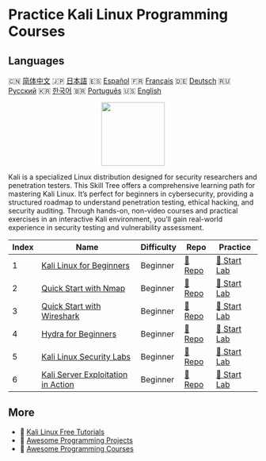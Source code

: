 # Practice Kali Linux Programming Courses

## Languages

🇨🇳 [简体中文](README_zh.md) 🇯🇵 [日本語](README_ja.md) 🇪🇸 [Español](README_es.md) 🇫🇷 [Français](README_fr.md) 🇩🇪 [Deutsch](README_de.md) 🇷🇺 [Русский](README_ru.md) 🇰🇷 [한국어](README_ko.md) 🇧🇷 [Português](README_pt.md) 🇺🇸 [English](README.md) 

<div align="center">
<img width="128px" src="https://file.labex.io/path/nJIFH3qqCckt.png">
</div>

Kali is a specialized Linux distribution designed for security researchers and penetration testers. This Skill Tree offers a comprehensive learning path for mastering Kali Linux. It’s perfect for beginners in cybersecurity, providing a structured roadmap to understand penetration testing, ethical hacking, and security auditing. Through hands-on, non-video courses and practical exercises in an interactive Kali environment, you’ll gain real-world experience in security testing and vulnerability assessment.

|   Index | Name                                                                                              | Difficulty   | Repo                                                                        | Practice                                                                    |
|---------|---------------------------------------------------------------------------------------------------|--------------|-----------------------------------------------------------------------------|-----------------------------------------------------------------------------|
|       1 | [Kali Linux for Beginners](https://labex.io/courses/kali-linux-for-beginners)                     | Beginner     | [🔗 Repo](https://github.com/labex-labs/kali-linux-for-beginners)           | [🚀 Start Lab](https://labex.io/courses/kali-linux-for-beginners)           |
|       2 | [Quick Start with Nmap](https://labex.io/courses/quick-start-with-nmap)                           | Beginner     | [🔗 Repo](https://github.com/labex-labs/quick-start-with-nmap)              | [🚀 Start Lab](https://labex.io/courses/quick-start-with-nmap)              |
|       3 | [Quick Start with Wireshark](https://labex.io/courses/quick-start-with-wireshark)                 | Beginner     | [🔗 Repo](https://github.com/labex-labs/quick-start-with-wireshark)         | [🚀 Start Lab](https://labex.io/courses/quick-start-with-wireshark)         |
|       4 | [Hydra for Beginners](https://labex.io/courses/hydra-for-beginners)                               | Beginner     | [🔗 Repo](https://github.com/labex-labs/hydra-for-beginners)                | [🚀 Start Lab](https://labex.io/courses/hydra-for-beginners)                |
|       5 | [Kali Linux Security Labs](https://labex.io/courses/kali-linux-security-labs)                     | Beginner     | [🔗 Repo](https://github.com/labex-labs/kali-linux-security-labs)           | [🚀 Start Lab](https://labex.io/courses/kali-linux-security-labs)           |
|       6 | [Kali Server Exploitation in Action](https://labex.io/courses/kali-server-exploitation-in-action) | Beginner     | [🔗 Repo](https://github.com/labex-labs/kali-server-exploitation-in-action) | [🚀 Start Lab](https://labex.io/courses/kali-server-exploitation-in-action) |

## More

- 🔗 [Kali Linux Free Tutorials](https://github.com/labex-labs/kali-free-tutorials)
- 🔗 [Awesome Programming Projects](https://github.com/labex-labs/awesome-programming-projects)
- 🔗 [Awesome Programming Courses](https://github.com/labex-labs/awesome-programming-courses)

